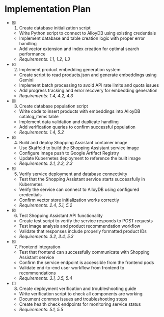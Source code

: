 # Implementation Plan

- [x] 1. Create database initialization script



  - Write Python script to connect to AlloyDB using existing credentials
  - Implement database and table creation logic with proper error handling
  - Add vector extension and index creation for optimal search performance
  - _Requirements: 1.1, 1.2, 1.3_

- [x] 2. Implement product embedding generation system


  - Create script to read products.json and generate embeddings using Gemini
  - Implement batch processing to avoid API rate limits and quota issues
  - Add progress tracking and error recovery for embedding generation
  - _Requirements: 1.4, 4.2, 4.3_

- [x] 3. Create database population script



  - Write code to insert products with embeddings into AlloyDB catalog_items table
  - Implement data validation and duplicate handling
  - Add verification queries to confirm successful population
  - _Requirements: 1.4, 5.2_

- [x] 4. Build and deploy Shopping Assistant container image



  - Use Skaffold to build the Shopping Assistant service image
  - Configure image push to Google Artifact Registry
  - Update Kubernetes deployment to reference the built image
  - _Requirements: 2.1, 2.2, 2.3_

- [x] 5. Verify service deployment and database connectivity





  - Test that the Shopping Assistant service starts successfully in Kubernetes
  - Verify the service can connect to AlloyDB using configured credentials
  - Confirm vector store initialization works correctly
  - _Requirements: 2.4, 5.1, 5.2_

- [x] 6. Test Shopping Assistant API functionality



  - Create test script to verify the service responds to POST requests
  - Test image analysis and product recommendation workflow
  - Validate that responses include properly formatted product IDs
  - _Requirements: 3.2, 3.4, 5.3_

- [x] 7. Frontend integration








  - Test that frontend can successfully communicate with Shopping Assistant service
  - Confirm the service endpoint is accessible from the frontend pods
  - Validate end-to-end user workflow from frontend to recommendations
  - _Requirements: 3.1, 3.5, 5.4_

- [ ] 8. Create deployment verification and troubleshooting guide


  - Write verification script to check all components are working
  - Document common issues and troubleshooting steps
  - Create health check endpoints for monitoring service status
  - _Requirements: 5.1, 5.5_